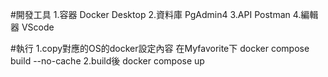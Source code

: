 #開發工具
1.容器 Docker Desktop
2.資料庫 PgAdmin4
3.API Postman
4.編輯器 VScode

#執行
1.copy對應的OS的docker設定內容
在Myfavorite下
docker compose build --no-cache
2.build後
docker compose up

